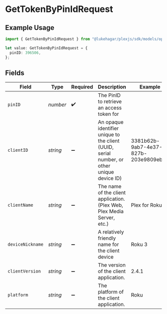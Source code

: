 # GetTokenByPinIdRequest

## Example Usage

```typescript
import { GetTokenByPinIdRequest } from "@lukehagar/plexjs/sdk/models/operations";

let value: GetTokenByPinIdRequest = {
  pinID: 396506,
};
```

## Fields

| Field                                                                                      | Type                                                                                       | Required                                                                                   | Description                                                                                | Example                                                                                    |
| ------------------------------------------------------------------------------------------ | ------------------------------------------------------------------------------------------ | ------------------------------------------------------------------------------------------ | ------------------------------------------------------------------------------------------ | ------------------------------------------------------------------------------------------ |
| `pinID`                                                                                    | *number*                                                                                   | :heavy_check_mark:                                                                         | The PinID to retrieve an access token for                                                  |                                                                                            |
| `clientID`                                                                                 | *string*                                                                                   | :heavy_minus_sign:                                                                         | An opaque identifier unique to the client (UUID, serial number, or other unique device ID) | 3381b62b-9ab7-4e37-827b-203e9809eb58                                                       |
| `clientName`                                                                               | *string*                                                                                   | :heavy_minus_sign:                                                                         | The name of the client application. (Plex Web, Plex Media Server, etc.)                    | Plex for Roku                                                                              |
| `deviceNickname`                                                                           | *string*                                                                                   | :heavy_minus_sign:                                                                         | A relatively friendly name for the client device                                           | Roku 3                                                                                     |
| `clientVersion`                                                                            | *string*                                                                                   | :heavy_minus_sign:                                                                         | The version of the client application.                                                     | 2.4.1                                                                                      |
| `platform`                                                                                 | *string*                                                                                   | :heavy_minus_sign:                                                                         | The platform of the client application.                                                    | Roku                                                                                       |